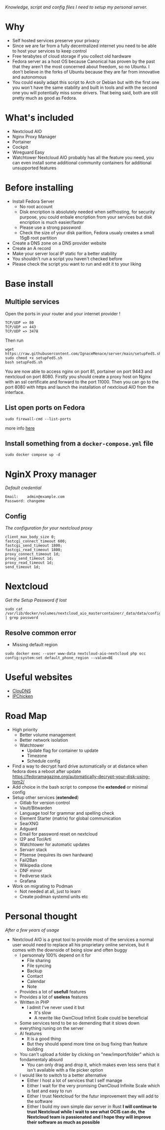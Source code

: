 *Knowledge, script and config files I need to setup my personal server.*

# Why
- Self hosted services preserve your privacy
- Since we are far from a fully decentralized internet you need to be able to host your services to keep control
- Free terabytes of cloud storage if you collect old hardware
- Fedora server as a host OS because Canonical has proven by the past that they aren't the most concerned about freedom, so no Ubuntu. I don't believe in the forks of Ubuntu because they are far from innovative and autonomous
- You could easily adapt this script to Arch or Debian but with the first one you won't have the same stability and built in tools and with the second one you will potentially miss some drivers. That being said, both are still pretty much as good as Fedora.

# What's included
- Nextcloud AIO
- Nginx Proxy Manager
- Portainer
- Cockpit
- Wireguard Easy
- Watchtower
Nextcloud AIO probably has all the feature you need, you can even install some additional community containers for additional unsupported features

# Before installing
- Install Fedora Server
  - No root account
  - Disk encription is absolutely needed when selfhosting, for security purpose, you could enbale encription from your services but disk encription is much easier/faster
  - Please use a strong password
  - Check the size of your disk parition, Fedora usualy creates a small 15gB root partition
- Create a DNS zone on a DNS provider website
- Create an A record
- Make your server local IP static for a better stability
- You shouldn't run a script you haven't checked before
- Please check the script you want to run and edit it to your liking

# Base install
## Multiple services
Open the ports in your router and your internet provider !
```
TCP/UDP => 80
TCP/UDP => 443
TCP/UDP => 3478
```
Then run
```
wget https://raw.githubusercontent.com/IgnaceMenace/server/main/setupFedS.sh 
sudo chmod +x setupFedS.sh
bash setupFedS.sh
```
You are now able to access nginx on port 81, portainer on port 9443 and nextcloud on port 8080. 
Firstly you should create a proxy host on Nginx with an ssl certificate and forward to the port 11000. Then you can go to the port 8080 with https and launch the installation of nextcloud AIO from the interface.

## List open ports on Fedora
```
sudo firewall-cmd --list-ports
```
more info [here](https://docs.fedoraproject.org/en-US/quick-docs/firewalld/)

## Install something from a `docker-compose.yml` file
```
sudo docker compose up -d
```
# NginX Proxy manager
*Default credential*
```
Email:    admin@example.com
Password: changeme
```
## Config
*The configuration for your nextcloud proxy*
```
client_max_body_size 0;
fastcgi_connect_timeout 600;
fastcgi_send_timeout 1800;
fastcgi_read_timeout 1800;
proxy_connect_timeout 1d;
proxy_send_timeout 1d;
proxy_read_timeout 1d;
send_timeout 1d;
```

# Nextcloud
*Get the Setup Password if lost*
```
sudo cat /var/lib/docker/volumes/nextcloud_aio_mastercontainer/_data/data/configuration.json | grep password
```

## Resolve common error
- Missing default region
```
sudo docker exec --user www-data nextcloud-aio-nextcloud php occ config:system:set default_phone_region --value=BE
```

# Useful websites
- [ClouDNS](https://www.cloudns.net/)
- [IPChicken](https://www.ipchicken.com/)

# Road Map
- High priority
  - Better volume management
  - Better network isolation
  - Watchtower
    - Update flag for container to update
    - Timezone
    - Schedule config
- Find a way to decrypt hard drive automatically or at distance when fedora does a reboot after update
https://fedoramagazine.org/automatically-decrypt-your-disk-using-tpm2/
- Add choice in the bash script to compose the **extended** or minimal config
- Setup other services (**extended**)
  - Gitlab for version control
  - Vault/Bitwarden
  - Language tool for grammar and spelling check
  - Element Starter (matrix) for global communication
  - SearXNG
  - Adguard
  - Email for password reset on nextcloud
  - I2P and Tor/Arti
  - Watchtower for automatic updates
  - Servarr stack
  - Pfsense (requires its own hardware)
  - Fail2Ban
  - Wikipedia clone
  - DNF mirror
  - Fediverse stack
  - Grafana
- Work on migrating to Podman
  - Not needed at all, just to learn
  - Create podman systemd units etc

# Personal thought
*After a few years of usage*
- Nextcloud AIO is a great tool to provide most of the services a normal user would need to replace all his proprietary online services, but it comes with the downside of being slow and often buggy
  - I personnaly 100% depend on it for
    - File sharing
    - File syncing
    - Backup
    - Contact
    - Calendar
    - Note
  - Provides a lot of **usefull** features
  - Provides a lot of **useless** features
  - Written in PHP
    - I admit I've never used it but
      - It's slow
      - A rewrite like OwnCloud Infinit Scale could be beneficial
  - Some services tend to be so demending that it slows down everything runing on the server
  - AI features
    - It is a good thing
    - But they should spend more time on bug fixing than feature building
  - You can't upload a folder by clicking on "new/import/folder" which is fondamentaly absurd
    - You can only drag and drop it, which makes even less sens that it isn't available with a file picker option
  - I would like to switch to a better alternative
    - Either I host a lot of services that I self manage
    - Either I wait for the very promising OwnCloud Infinite Scale which is fast and easy to run
    - Either I trust Nextcloud for the futur improvement they will add to the software
    - Either I build my own simple dav server in Rust
**I will continue to trust Nextcloud while I wait to see what OCIS can do, the Nextcloud team is passionated and I hope they will improve their software as much as possible** 

